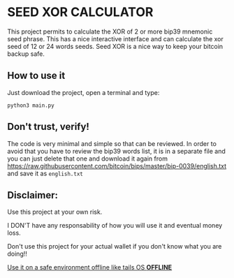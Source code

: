 # SEED XOR CALCULATOR

This project permits to calculate the XOR of 2 or more bip39 mnemonic seed phrase. This has a nice interactive interface and can calculate the xor seed of 12 or 24 words seeds. Seed XOR is a nice way to keep your bitcoin backup safe. 

## How to use it

Just download the project, open a terminal and type:

`python3 main.py`

## Don't trust, verify!

The code is very minimal and simple so that can be reviewed. In order to avoid that you have to review the bip39 words list, it is in a separate file and you can just delete that one and download it again from https://raw.githubusercontent.com/bitcoin/bips/master/bip-0039/english.txt and save it as `english.txt`

## Disclaimer:

Use this project at your own risk.

I DON'T have any responsability of how you will use it and eventual money loss.

Don't use this project for your actual wallet if you don't know what you are doing!!

<ins>Use it on a safe environment offline like tails OS **OFFLINE**</ins>

